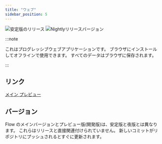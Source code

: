 ```yaml
---
title: "ウェブ"
sidebar_position: 5
---
```


![安定版のリリース](https://img.shields.io/badge/dynamic/yaml?color=c4840d&label=Stable&query=%24.version&url=https%3A%2F%2Fraw.githubusercontent.com%2FLinwoodCloud%2FFlow%2Fstable%2Fapp%2Fpubspec.yaml&style=for-the-badge) ![Nightlyリリースバージョン](https://img.shields.io/badge/dynamic/yaml?color=f7d28c&label=Nightly&query=%24.version&url=https%3A%2F%2Fraw.githubusercontent.com%2FLinwoodCloud%2FFlow%2Fnightly%2Fapp%2Fpubspec.yaml&style=for-the-badge)

:::note

これはプログレッシブウェブアプリケーションです。 ブラウザにインストールしてオフラインで使用できます。 すべてのデータはブラウザに保存されます。

:::


## リンク

<div className="row margin-bottom--lg padding--sm">
<a className="button button--outline button--info button--lg margin--sm" href="https://flow.linwood.dev">
  メイン
</a>
<a className="button button--outline button--danger button--lg margin--sm" href="https://preview.flow.linwood.dev">
  プレビュー
</a>
</div>

## バージョン

Flow のメインバージョンとプレビュー版(開発版)は、安定版と夜版とは異なります。 これらはリリースと直接関連付けられていません。 新しいコミットがリポジトリにプッシュされるとすぐに更新されます。
